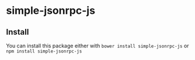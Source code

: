 # simple-jsonrpc-js


## Install

You can install this package either with `bower install simple-jsonrpc-js` or `npm install simple-jsonrpc-js` 



